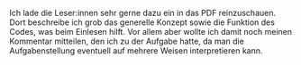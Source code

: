 Ich lade die Leser:innen sehr gerne dazu ein in das PDF reinzuschauen. Dort beschreibe ich grob das generelle Konzept sowie die Funktion des Codes, was beim Einlesen hilft. 
Vor allem aber wollte ich damit noch meinen Kommentar mitteilen, den ich zu der Aufgabe hatte, da man die Aufgabenstellung eventuell auf mehrere 
Weisen interpretieren kann. 
